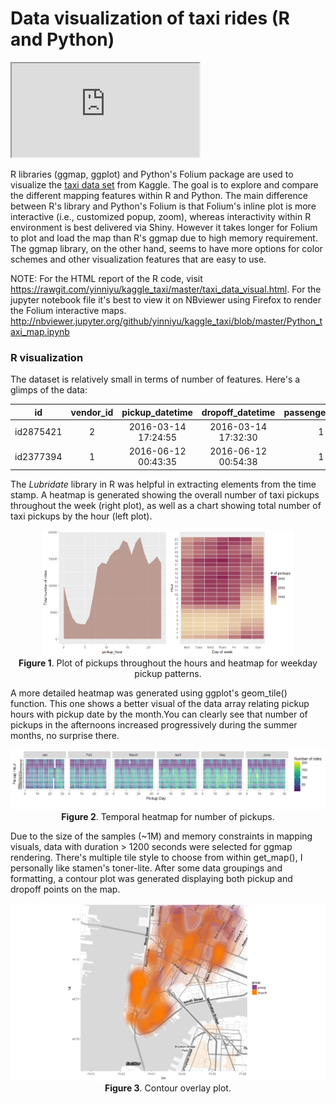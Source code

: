 # Data visualization of taxi rides (R and Python)

<html>
 <iframe src="http://bl.ocks.org/AndrewRP/raw/7468330/" marginwidth="0" marginheight="0" scrolling="no"></iframe>
</html>

R libraries (ggmap, ggplot) and Python's Folium package are used to visualize the <a href= 'https://www.kaggle.com/c/nyc-taxi-trip-duration'>taxi data set</a> from Kaggle. The goal is to explore and compare the different mapping features within R and Python. The main difference between R's library and Python's Folium is that Folium's inline plot is more interactive (i.e., customized popup, zoom), whereas interactivity within R environment is best delivered via Shiny. However it takes longer for Folium to plot and load the map than R's ggmap due to high memory requirement. The ggmap library, on the other hand, seems to have more options for color schemes and other visualization features that are easy to use. 

NOTE: For the HTML report of the R code, visit https://rawgit.com/yinniyu/kaggle_taxi/master/taxi_data_visual.html. For the jupyter notebook file it's best to view it on NBviewer using Firefox to render the Folium interactive maps. http://nbviewer.jupyter.org/github/yinniyu/kaggle_taxi/blob/master/Python_taxi_map.ipynb

### R visualization 
 
The dataset is relatively small in terms of number of features. Here's a glimps of the data:

|id|vendor_id|pickup_datetime|dropoff_datetime|passenger_count|pickup_longitude|pickup_latitude|dropoff_longitude|dropoff_latitude|store_and_fwd_flag|trip_duration|
|:-------------:|:-------------:|:-------------:|:-------------:|:-------------:|:-------------:|:-------------:|:-------------:|:-------------:|:-------------:|:-------------:|
|id2875421|2| 2016-03-14 17:24:55| 2016-03-14 17:32:30|1|-73.98215|40.76794|-73.96463|40.76560|N|455|
|id2377394|1| 2016-06-12 00:43:35| 2016-06-12 00:54:38|1|-73.98042|40.73856|-73.99948|40.73115|N|663|

The <i>Lubridate</i> library in R was helpful in extracting elements from the time stamp. A heatmap is generated showing the overall number of taxi pickups throughout the week (right plot), as well as a chart showing total number of taxi pickups by the hour (left plot).

<p align=center><img src ="pickup_plots.png" width=80%, height=80%>
  <br><b>Figure 1</b>. Plot of pickups throughout the hours and heatmap for weekday pickup patterns.</p>

A more detailed heatmap was generated using ggplot's geom_tile() function. This one shows a better visual of the data array relating pickup hours with pickup date by the month.You can clearly see that number of pickups in the afternoons increased progressively during the summer months, no surprise there.

<p align=center><img src ="heatmap.png" width=110%, height=110%>
  <br><b>Figure 2</b>. Temporal heatmap for number of pickups.</p>
 
Due to the size of the samples (~1M) and memory constraints in mapping visuals, data with duration > 1200 seconds were selected for ggmap rendering. There's multiple tile style to choose from within get_map(), I personally like stamen's toner-lite. After some data groupings and formatting, a contour plot was generated displaying both pickup and dropoff points on the map.

<p align=center><img src ="contour.png" width=100%, height=100%>
  <br><b>Figure 3</b>. Contour overlay plot.</p>
  


